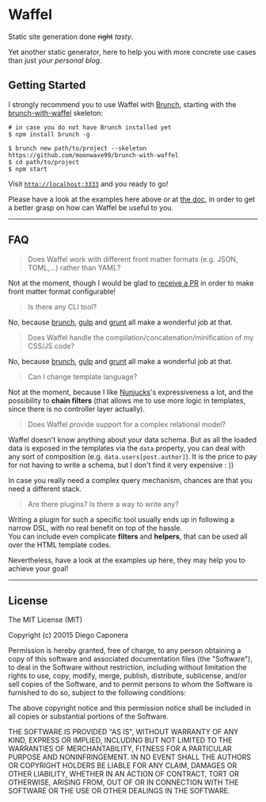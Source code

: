 # Waffel

Static site generation done ~~right~~ _tasty_.

Yet another static generator, here to help you with more concrete use cases than just _your personal blog_.

## Getting Started

I strongly recommend you to use Waffel with [Brunch](http://brunch.io/), starting with the [brunch-with-waffel](https://github.com/moonwave99/brunch-with-waffel) skeleton:

    # in case you do not have Brunch installed yet
    $ npm install brunch -g
    
    $ brunch new path/to/project --skeleton https://github.com/moonwave99/brunch-with-waffel
    $ cd path/to/project
    $ npm start

Visit [`http://localhost:3333`](http://localhost:3333) and you ready to go!

Please have a look at the examples here above or at [the doc](http://moonwave99.github.io/waffel/docs/), in order to get a better grasp on how can Waffel be useful to you.

---

## FAQ

> Does Waffel work with different front matter formats (e.g. JSON, TOML,…) rather than YAML?

Not at the moment, though I would be glad to [receive a PR](https://github.com/moonwave99/waffel) in order to make front matter format configurable!

> Is there any CLI tool?

No, because [brunch](http://brunch.io/), [gulp](http://gulpjs.com/) and [grunt](http://gruntjs.com/) all make a wonderful job at that.

> Does Waffel handle the compilation/concatenation/minification of my CSS/JS code?

No, because [brunch](http://brunch.io/), [gulp](http://gulpjs.com/) and [grunt](http://gruntjs.com/) all make a wonderful job at that.

> Can I change template language?

Not at the moment, because I like [Nunjucks](https://mozilla.github.io/nunjucks/)'s expressiveness a lot, and the possibility to **chain filters** (that allows me to use more logic in templates, since there is no controller layer actually).

> Does Waffel provide support for a complex relational model?

Waffel doesn't know anything about your data schema. But as all the loaded data is exposed in the templates via the `data` property, you can deal with any sort of composition (e.g. `data.users[post.author]`). It is the price to pay for not having to write a schema, but I don't find it very expensive : ))

In case you really need a complex query mechanism, chances are that you need a different stack.

> Are there plugins? Is there a way to write any?

Writing a plugin for such a specific tool usually ends up in following a narrow DSL, with no real benefit on top of the hassle.  
You can include even complicate **filters** and **helpers**, that can be used all over the HTML template codes.

Nevertheless, have a look at the examples up here, they may help you to achieve your goal!

---

## License

The MIT License (MIT)

Copyright (c) 20015 Diego Caponera

Permission is hereby granted, free of charge, to any person obtaining a copy
of this software and associated documentation files (the "Software"), to deal
in the Software without restriction, including without limitation the rights
to use, copy, modify, merge, publish, distribute, sublicense, and/or sell
copies of the Software, and to permit persons to whom the Software is
furnished to do so, subject to the following conditions:

The above copyright notice and this permission notice shall be included in
all copies or substantial portions of the Software.

THE SOFTWARE IS PROVIDED "AS IS", WITHOUT WARRANTY OF ANY KIND, EXPRESS OR
IMPLIED, INCLUDING BUT NOT LIMITED TO THE WARRANTIES OF MERCHANTABILITY,
FITNESS FOR A PARTICULAR PURPOSE AND NONINFRINGEMENT. IN NO EVENT SHALL THE
AUTHORS OR COPYRIGHT HOLDERS BE LIABLE FOR ANY CLAIM, DAMAGES OR OTHER
LIABILITY, WHETHER IN AN ACTION OF CONTRACT, TORT OR OTHERWISE, ARISING FROM,
OUT OF OR IN CONNECTION WITH THE SOFTWARE OR THE USE OR OTHER DEALINGS IN
THE SOFTWARE.
